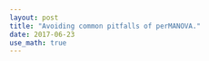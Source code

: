 ```yaml
---
layout: post
title: "Avoiding common pitfalls of perMANOVA."
date: 2017-06-23
use_math: true
---
```

